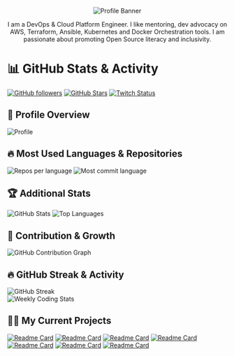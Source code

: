 <p align="center"><img alt="Profile Banner" src="https://github.com/awsautomation/awsautomation/assets/19566456/444d182f-5394-4cf7-bf29-f7226536128f"></p>

<div align="center"> 
I am a DevOps & Cloud Platform Engineer. I like mentoring, dev advocacy on AWS, Terraform, Ansible, Kubernetes and Docker Orchestration tools. I am passionate about promoting Open Source literacy and inclusivity.
</div>

# 📊 GitHub Stats & Activity

[![GitHub followers](https://img.shields.io/github/followers/awsautomation?logo=GitHub&style=for-the-badge)](https://github.com/awsautomation)
[![GitHub Stars](https://img.shields.io/github/stars/awsautomation?logo=github&style=for-the-badge)](https://github.com/awsautomation) 
[![Twitch Status](https://img.shields.io/twitch/status/awsautomation?color=9147FF&logo=twitch&style=for-the-badge)]()

## 📌 Profile Overview  
![Profile](https://github-profile-summary-cards.vercel.app/api/cards/profile-details?username=awsautomation&theme=codeSTACKr)

## 🔥 Most Used Languages & Repositories  
![Repos per language](https://github-profile-summary-cards.vercel.app/api/cards/repos-per-language?username=awsautomation&theme=codeSTACKr)
![Most commit language](https://github-profile-summary-cards.vercel.app/api/cards/most-commit-language?username=awsautomation&theme=codeSTACKr)

## 🏆 Additional Stats  
![GitHub Stats](https://github-readme-stats.vercel.app/api?username=awsautomation&show_icons=true&theme=dark&hide_border=true)
![Top Languages](https://github-readme-stats.vercel.app/api/top-langs/?username=awsautomation&layout=compact&theme=dark&hide_border=true)

## 🚀 Contribution & Growth  
![GitHub Contribution Graph](https://github-readme-activity-graph.vercel.app/graph?username=awsautomation&theme=react-dark&area=true&hide_border=true)

## 🔥 GitHub Streak & Activity  
![GitHub Streak](https://github-readme-streak-stats.herokuapp.com/?user=awsautomation&theme=dark&hide_border=true)  
![Weekly Coding Stats](https://github-readme-stats.vercel.app/api/wakatime?username=awsautomation&theme=dark&hide_border=true)


## 🧑‍💻 My Current Projects
[![Readme Card](https://github-readme-stats.vercel.app/api/pin/?username=awsautomation&repo=CloudOps&theme=codeSTACKr)](https://github.com/awsautomation/CloudOps)
[![Readme Card](https://github-readme-stats.vercel.app/api/pin/?username=awsautomation&repo=atlassian-bitbucket&theme=codeSTACKr)](https://github.com/awsautomation/atlassian-bitbucket)
[![Readme Card](https://github-readme-stats.vercel.app/api/pin/?username=awsautomation&repo=atlassian-crowd&theme=codeSTACKr)](https://github.com/awsautomation/atlassian-crowd)
[![Readme Card](https://github-readme-stats.vercel.app/api/pin/?username=awsautomation&repo=atlassian-confluence&theme=codeSTACKr)](https://github.com/awsautomation/atlassian-confluence)
[![Readme Card](https://github-readme-stats.vercel.app/api/pin/?username=awsautomation&repo=atlassian-services&theme=codeSTACKr)](https://github.com/https://github.com/awsautomation/atlassian-services)
[![Readme Card](https://github-readme-stats.vercel.app/api/pin/?username=awsautomation&repo=terraform-aws-ecs&theme=codeSTACKr)](https://github.com/awsautomation/terraform-aws-ecs)
[![Readme Card](https://github-readme-stats.vercel.app/api/pin/?username=awsautomation&repo=mongodb-atlas-mean-stack&theme=codeSTACKr)](https://github.com/awsautomation/mongodb-atlas-mean-stack)

<!--
**awsautomation/awsautomation** is a ✨ _special_ ✨ repository because its `README.md` (this file) appears on your GitHub profile.

Here are some ideas to get you started:

- 🔭 I’m currently working on ...
- 🌱 I’m currently learning ...
- 👯 I’m looking to collaborate on ...
- 🤔 I’m looking for help with ...
- 💬 Ask me about ...
- 📫 How to reach me: ...
- 😄 Pronouns: ...
- ⚡ Fun fact: ...
-->
